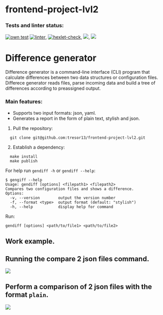 # frontend-project-lvl2

### Tests and linter status:

[![own test](https://github.com/tresor13/frontend-project-lvl2/actions/workflows/own%20test.yml/badge.svg)](https://github.com/tresor13/frontend-project-lvl2/actions/workflows/own%20test.yml)
[![linter](https://github.com/tresor13/frontend-project-lvl2/actions/workflows/lint.yml/badge.svg)](https://github.com/tresor13/frontend-project-lvl2/actions/workflows/lint.yml),
[![hexlet-check](https://github.com/tresor13/frontend-project-lvl2/actions/workflows/hexlet-check.yml/badge.svg)](https://github.com/tresor13/frontend-project-lvl2/actions/workflows/hexlet-check.yml),
<a href="https://codeclimate.com/github/tresor13/frontend-project-lvl2/maintainability"><img src="https://api.codeclimate.com/v1/badges/a4a4796b9c7bdbde98c1/maintainability" /></a>,
<a href="https://codeclimate.com/github/codeclimate/codeclimate/test_coverage"><img src="https://api.codeclimate.com/v1/badges/a99a88d28ad37a79dbf6/test_coverage" /></a>

# Difference generator

Difference generator is a command-line interface (CLI) program that calculate differences between two data structures or configuration files. Differece generator reads files, parse incoming data and build a tree of differences according to preassigned output.

### Main features:

- Supports two input formats: json, yaml.
- Generates a report in the form of plain text, stylish and json.

1. Pull the repository:

```
  git clone git@github.com:tresor13/frontend-project-lvl2.git
```

2. Establish a dependency:

```
  make install
  make publish
```

For help run `gendiff -h` or `gendiff --help`:

```
$ gengiff --help
Usage: gendiff [options] <filepath1> <filepath2>
Compares two configuration files and shows a difference.
Options:
  -v, --version        output the version number
  -f, --format <type>  output format (default: "stylish")
  -h, --help           display help for command
```

Run:

```
gendiff [options] <path/to/file1> <path/to/file2>
```

## Work example.

## Running the compare 2 json files command.

<a href="https://asciinema.org/a/hcJcrtjsuc6p5b21Aysicsxf0" target="_blank"><img src="https://asciinema.org/a/hcJcrtjsuc6p5b21Aysicsxf0.svg" /></a>

## Perform a comparison of 2 json files with the format `plain`.

<a href="https://asciinema.org/a/N45biQhILTXYr1By78Nnj94Gl" target="_blank"><img src="https://asciinema.org/a/N45biQhILTXYr1By78Nnj94Gl.svg" /></a>
